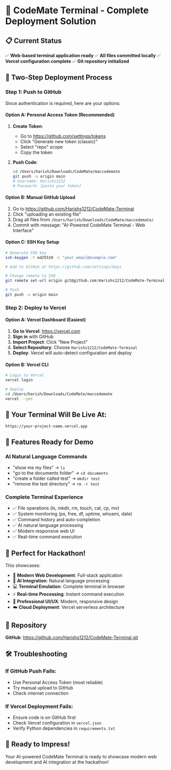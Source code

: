 # 🚀 CodeMate Terminal - Complete Deployment Solution

## 📋 Current Status
✅ **Web-based terminal application ready**
✅ **All files committed locally**
✅ **Vercel configuration complete**
✅ **Git repository initialized**

## 🎯 Two-Step Deployment Process

### Step 1: Push to GitHub

Since authentication is required, here are your options:

#### Option A: Personal Access Token (Recommended)
1. **Create Token**:
   - Go to https://github.com/settings/tokens
   - Click "Generate new token (classic)"
   - Select "repo" scope
   - Copy the token

2. **Push Code**:
   ```bash
   cd /Users/harish/Downloads/CodeMate/maccodemate
   git push -u origin main
   # Username: Harishs1212
   # Password: [paste your token]
   ```

#### Option B: Manual GitHub Upload
1. Go to https://github.com/Harishs1212/CodeMate-Terminal
2. Click "uploading an existing file"
3. Drag all files from `/Users/harish/Downloads/CodeMate/maccodemate/`
4. Commit with message: "AI-Powered CodeMate Terminal - Web Interface"

#### Option C: SSH Key Setup
```bash
# Generate SSH key
ssh-keygen -t ed25519 -C "your_email@example.com"

# Add to GitHub at https://github.com/settings/keys

# Change remote to SSH
git remote set-url origin git@github.com:Harishs1212/CodeMate-Terminal.git

# Push
git push -u origin main
```

### Step 2: Deploy to Vercel

#### Option A: Vercel Dashboard (Easiest)
1. **Go to Vercel**: https://vercel.com
2. **Sign in** with GitHub
3. **Import Project**: Click "New Project"
4. **Select Repository**: Choose `Harishs1212/CodeMate-Terminal`
5. **Deploy**: Vercel will auto-detect configuration and deploy

#### Option B: Vercel CLI
```bash
# Login to Vercel
vercel login

# Deploy
cd /Users/harish/Downloads/CodeMate/maccodemate
vercel --yes
```

## 🎯 Your Terminal Will Be Live At:
`https://your-project-name.vercel.app`

## 🧪 Features Ready for Demo

### AI Natural Language Commands
- "show me my files" → `ls`
- "go to the documents folder" → `cd documents`
- "create a folder called test" → `mkdir test`
- "remove the test directory" → `rm -r test`

### Complete Terminal Experience
- ✅ File operations (ls, mkdir, rm, touch, cat, cp, mv)
- ✅ System monitoring (ps, free, df, uptime, whoami, date)
- ✅ Command history and auto-completion
- ✅ AI natural language processing
- ✅ Modern responsive web UI
- ✅ Real-time command execution

## 📱 Perfect for Hackathon!

This showcases:
- 🚀 **Modern Web Development**: Full-stack application
- 🤖 **AI Integration**: Natural language processing
- 💻 **Terminal Emulation**: Complete terminal in browser
- ⚡ **Real-time Processing**: Instant command execution
- 🎨 **Professional UI/UX**: Modern, responsive design
- ☁️ **Cloud Deployment**: Vercel serverless architecture

## 🔗 Repository
**GitHub**: https://github.com/Harishs1212/CodeMate-Terminal.git

## 🛠️ Troubleshooting

### If GitHub Push Fails:
- Use Personal Access Token (most reliable)
- Try manual upload to GitHub
- Check internet connection

### If Vercel Deployment Fails:
- Ensure code is on GitHub first
- Check Vercel configuration in `vercel.json`
- Verify Python dependencies in `requirements.txt`

## 🎉 Ready to Impress!

Your AI-powered CodeMate Terminal is ready to showcase modern web development and AI integration at the hackathon!
